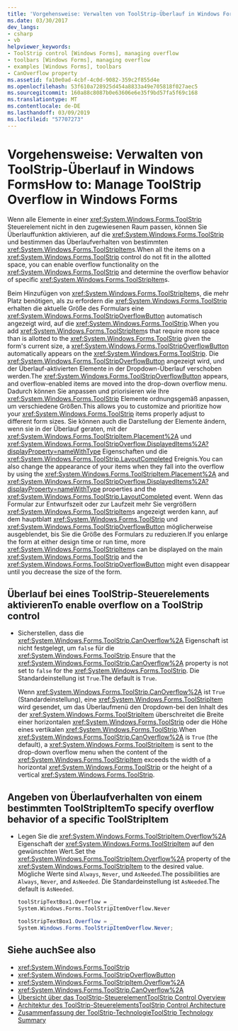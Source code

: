```yaml
---
title: 'Vorgehensweise: Verwalten von ToolStrip-Überlauf in Windows Forms'
ms.date: 03/30/2017
dev_langs:
- csharp
- vb
helpviewer_keywords:
- ToolStrip control [Windows Forms], managing overflow
- toolbars [Windows Forms], managing overflow
- examples [Windows Forms], toolbars
- CanOverflow property
ms.assetid: fa10e0ad-4cbf-4c0d-9082-359c2f855d4e
ms.openlocfilehash: 53f610a728925d454a8833a49e705818f027aec5
ms.sourcegitcommit: 160a88c8087b0e63606e6e35f9bd57fa5f69c168
ms.translationtype: MT
ms.contentlocale: de-DE
ms.lasthandoff: 03/09/2019
ms.locfileid: "57707273"
---
```

# <a name="how-to-manage-toolstrip-overflow-in-windows-forms"></a><span data-ttu-id="aaf70-102">Vorgehensweise: Verwalten von ToolStrip-Überlauf in Windows Forms</span><span class="sxs-lookup"><span data-stu-id="aaf70-102">How to: Manage ToolStrip Overflow in Windows Forms</span></span>

<span data-ttu-id="aaf70-103">Wenn alle Elemente in einer <xref:System.Windows.Forms.ToolStrip> Steuerelement nicht in den zugewiesenen Raum passen, können Sie Überlauffunktion aktivieren, auf die <xref:System.Windows.Forms.ToolStrip> und bestimmen das Überlaufverhalten von bestimmten <xref:System.Windows.Forms.ToolStripItem>s.</span><span class="sxs-lookup"><span data-stu-id="aaf70-103">When all the items on a <xref:System.Windows.Forms.ToolStrip> control do not fit in the allotted space, you can enable overflow functionality on the <xref:System.Windows.Forms.ToolStrip> and determine the overflow behavior of specific <xref:System.Windows.Forms.ToolStripItem>s.</span></span>

<span data-ttu-id="aaf70-104">Beim Hinzufügen von <xref:System.Windows.Forms.ToolStripItem>s, die mehr Platz benötigen, als zu erfordern die <xref:System.Windows.Forms.ToolStrip> erhalten die aktuelle Größe des Formulars eine <xref:System.Windows.Forms.ToolStripOverflowButton> automatisch angezeigt wird, auf die <xref:System.Windows.Forms.ToolStrip>.</span><span class="sxs-lookup"><span data-stu-id="aaf70-104">When you add <xref:System.Windows.Forms.ToolStripItem>s that require more space than is allotted to the <xref:System.Windows.Forms.ToolStrip> given the form's current size, a <xref:System.Windows.Forms.ToolStripOverflowButton> automatically appears on the <xref:System.Windows.Forms.ToolStrip>.</span></span> <span data-ttu-id="aaf70-105">Die <xref:System.Windows.Forms.ToolStripOverflowButton> angezeigt wird, und der Überlauf-aktivierten Elemente in der Dropdown-Überlauf verschoben werden.</span><span class="sxs-lookup"><span data-stu-id="aaf70-105">The <xref:System.Windows.Forms.ToolStripOverflowButton> appears, and overflow-enabled items are moved into the drop-down overflow menu.</span></span> <span data-ttu-id="aaf70-106">Dadurch können Sie anpassen und priorisieren wie Ihre <xref:System.Windows.Forms.ToolStrip> Elemente ordnungsgemäß anpassen, um verschiedene Größen.</span><span class="sxs-lookup"><span data-stu-id="aaf70-106">This allows you to customize and prioritize how your <xref:System.Windows.Forms.ToolStrip> items properly adjust to different form sizes.</span></span> <span data-ttu-id="aaf70-107">Sie können auch die Darstellung der Elemente ändern, wenn sie in der Überlauf geraten, mit der <xref:System.Windows.Forms.ToolStripItem.Placement%2A> und <xref:System.Windows.Forms.ToolStripOverflow.DisplayedItems%2A?displayProperty=nameWithType> Eigenschaften und die <xref:System.Windows.Forms.ToolStrip.LayoutCompleted> Ereignis.</span><span class="sxs-lookup"><span data-stu-id="aaf70-107">You can also change the appearance of your items when they fall into the overflow by using the <xref:System.Windows.Forms.ToolStripItem.Placement%2A> and <xref:System.Windows.Forms.ToolStripOverflow.DisplayedItems%2A?displayProperty=nameWithType> properties and the <xref:System.Windows.Forms.ToolStrip.LayoutCompleted> event.</span></span> <span data-ttu-id="aaf70-108">Wenn das Formular zur Entwurfszeit oder zur Laufzeit mehr Sie vergrößern <xref:System.Windows.Forms.ToolStripItem>s angezeigt werden kann, auf dem hauptblatt <xref:System.Windows.Forms.ToolStrip> und <xref:System.Windows.Forms.ToolStripOverflowButton> möglicherweise ausgeblendet, bis Sie die Größe des Formulars zu reduzieren.</span><span class="sxs-lookup"><span data-stu-id="aaf70-108">If you enlarge the form at either design time or run time, more <xref:System.Windows.Forms.ToolStripItem>s can be displayed on the main <xref:System.Windows.Forms.ToolStrip> and the <xref:System.Windows.Forms.ToolStripOverflowButton> might even disappear until you decrease the size of the form.</span></span>

## <a name="to-enable-overflow-on-a-toolstrip-control"></a><span data-ttu-id="aaf70-109">Überlauf bei eines ToolStrip-Steuerelements aktivieren</span><span class="sxs-lookup"><span data-stu-id="aaf70-109">To enable overflow on a ToolStrip control</span></span>

- <span data-ttu-id="aaf70-110">Sicherstellen, dass die <xref:System.Windows.Forms.ToolStrip.CanOverflow%2A> Eigenschaft ist nicht festgelegt, um `false` für die <xref:System.Windows.Forms.ToolStrip>.</span><span class="sxs-lookup"><span data-stu-id="aaf70-110">Ensure that the <xref:System.Windows.Forms.ToolStrip.CanOverflow%2A> property is not set to `false` for the <xref:System.Windows.Forms.ToolStrip>.</span></span> <span data-ttu-id="aaf70-111">Die Standardeinstellung ist `True`.</span><span class="sxs-lookup"><span data-stu-id="aaf70-111">The default is `True`.</span></span>

     <span data-ttu-id="aaf70-112">Wenn <xref:System.Windows.Forms.ToolStrip.CanOverflow%2A> ist `True` (Standardeinstellung), eine <xref:System.Windows.Forms.ToolStripItem> wird gesendet, um das Überlaufmenü den Dropdown-bei den Inhalt des der <xref:System.Windows.Forms.ToolStripItem> überschreitet die Breite einer horizontalen <xref:System.Windows.Forms.ToolStrip> oder die Höhe eines vertikalen <xref:System.Windows.Forms.ToolStrip>.</span><span class="sxs-lookup"><span data-stu-id="aaf70-112">When <xref:System.Windows.Forms.ToolStrip.CanOverflow%2A> is `True` (the default), a <xref:System.Windows.Forms.ToolStripItem> is sent to the drop-down overflow menu when the content of the <xref:System.Windows.Forms.ToolStripItem> exceeds the width of a horizontal <xref:System.Windows.Forms.ToolStrip> or the height of a vertical <xref:System.Windows.Forms.ToolStrip>.</span></span>

## <a name="to-specify-overflow-behavior-of-a-specific-toolstripitem"></a><span data-ttu-id="aaf70-113">Angeben von Überlaufverhalten von einem bestimmten ToolStripItem</span><span class="sxs-lookup"><span data-stu-id="aaf70-113">To specify overflow behavior of a specific ToolStripItem</span></span>

- <span data-ttu-id="aaf70-114">Legen Sie die <xref:System.Windows.Forms.ToolStripItem.Overflow%2A> Eigenschaft der <xref:System.Windows.Forms.ToolStripItem> auf den gewünschten Wert.</span><span class="sxs-lookup"><span data-stu-id="aaf70-114">Set the <xref:System.Windows.Forms.ToolStripItem.Overflow%2A> property of the <xref:System.Windows.Forms.ToolStripItem> to the desired value.</span></span> <span data-ttu-id="aaf70-115">Mögliche Werte sind `Always`, `Never`, und `AsNeeded`.</span><span class="sxs-lookup"><span data-stu-id="aaf70-115">The possibilities are `Always`, `Never`, and `AsNeeded`.</span></span> <span data-ttu-id="aaf70-116">Die Standardeinstellung ist `AsNeeded`.</span><span class="sxs-lookup"><span data-stu-id="aaf70-116">The default is `AsNeeded`.</span></span>

    ```vb
    toolStripTextBox1.Overflow = _
    System.Windows.Forms.ToolStripItemOverflow.Never
    ```

    ```csharp
    toolStripTextBox1.Overflow = _
    System.Windows.Forms.ToolStripItemOverflow.Never;
    ```

## <a name="see-also"></a><span data-ttu-id="aaf70-117">Siehe auch</span><span class="sxs-lookup"><span data-stu-id="aaf70-117">See also</span></span>

- <xref:System.Windows.Forms.ToolStrip>
- <xref:System.Windows.Forms.ToolStripOverflowButton>
- <xref:System.Windows.Forms.ToolStripItem.Overflow%2A>
- <xref:System.Windows.Forms.ToolStrip.CanOverflow%2A>
- [<span data-ttu-id="aaf70-118">Übersicht über das ToolStrip-Steuerelement</span><span class="sxs-lookup"><span data-stu-id="aaf70-118">ToolStrip Control Overview</span></span>](toolstrip-control-overview-windows-forms.md)
- [<span data-ttu-id="aaf70-119">Architektur des ToolStrip-Steuerelements</span><span class="sxs-lookup"><span data-stu-id="aaf70-119">ToolStrip Control Architecture</span></span>](toolstrip-control-architecture.md)
- [<span data-ttu-id="aaf70-120">Zusammenfassung der ToolStrip-Technologie</span><span class="sxs-lookup"><span data-stu-id="aaf70-120">ToolStrip Technology Summary</span></span>](toolstrip-technology-summary.md)
